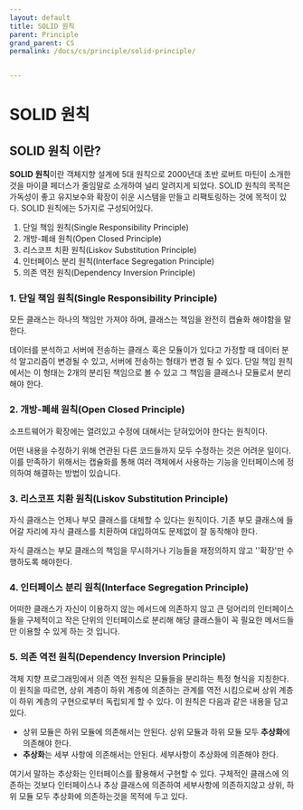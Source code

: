 ```yaml
---
layout: default
title: SOLID 원칙
parent: Principle
grand_parent: CS
permalink: /docs/cs/principle/solid-principle/


---
```


# SOLID 원칙

## SOLID 원칙 이란?

**SOLID 원칙**이란 객체지향 설계에 5대 원칙으로 2000년대 초반 로버트 마틴이 소개한 것을 마이클 페더스가 줄임말로 소개하여 널리 알려지게 되었다. SOLID 원칙의 목적은 가독성이 좋고 유지보수와 확장이 쉬운 시스템을 만들고 리팩토링하는 것에 목적이 있다. SOLID 원칙에는 5가지로 구성되어있다.

1. 단일 책임 원칙(Single Responsibility Principle)
2. 개방-폐쇄 원칙(Open Closed Principle)
3. 리스코프 치환 원칙(Liskov Substitution Principle)
4. 인터페이스 분리 원칙(Interface Segregation Principle)
5. 의존 역전 원칙(Dependency Inversion Principle)



### 1. 단일 책임 원칙(Single Responsibility Principle)

모든 클래스는 하나의 책임만 가져야 하며, 클래스는 책임을 완전히 캡슐화 해야함을 말한다.

데이터를 분석하고 서버에 전송하는 클래스 혹은 모듈이가 있다고 가정할 때 데이터 분석 알고리즘이 변경될 수 있고, 서버에 전송하는 형태가 변경 될 수 있다. 단일 책임 원칙에서는 이 형태는 2개의 분리된 책임으로 볼 수 있고 그 책임을 클래스나 모듈로서 분리해야 한다.

### 2. 개방-폐쇄 원칙(Open Closed Principle)

소프트웨어가 확장에는 열려있고 수정에 대해서는 닫혀있어야 한다는 원칙이다. 

어떤 내용을 수정하기 위해 연관된 다른 코드들까지 모두 수정하는 것은 어려운 일이다. 이를 만족하기 위해서는 캡슐화를 통해 여러 객체에서 사용하는 기능을 인터페이스에 정의하여 해결하는 방법이 있습니다. 

### 3. 리스코프 치환 원칙(Liskov Substitution Principle)

자식 클래스는 언제나 부모 클래스를 대체할 수 있다는 원칙이다. 기존 부모 클래스에 들어갈 자리에 자식 클래스를 치환하여 대입하여도 문제없이 잘 동작해야 한다.

자식 클래스는 부모 클래스의 책임을 무시하거나 기능들을 재정의하지 않고 ''확장'만 수행하도록 해야한다.

### 4. 인터페이스 분리 원칙(Interface Segregation Principle)

어떠한 클래스가 자신이 이용하지 않는 메서드에 의존하지 않고 큰 덩어리의 인터페이스들을 구체적이고 작은 단위의 인터페이스로 분리해 해당 클래스들이 꼭 필요한 메서드들만 이용할 수 있게 하는 것 입니다.

### 5. 의존 역전 원칙(Dependency Inversion Principle)

객체 지향 프로그래밍에서 의존 역전 원칙은 모듈들을 분리하는 특정 형식을 지칭한다. 이 원칙을 따르면, 상위 계층이 하위 계층에 의존하는 관계를 역전 시킴으로써 상위 계층이 하위 계층의 구현으로부터 독립되게 할 수 있다. 이 원칙은 다음과 같은 내용을 담고 있다.

- 상위 모듈은 하위 모듈에 의존해서는 안된다. 상위 모듈과 하위 모듈 모두 **추상화**에 의존해야 한다.
- **추상화**는 세부 사항에 의존해서는 안된다. 세부사항이 추상화에 의존해야 한다.

여기서 말하는 추상화는 인터페이스를 활용해서 구현할 수 있다. 구체적인 클래스에 의존하는 것보다 인터페이스나 추상 클래스에 의존하여 세부사항에 의존하지않고 상위, 하위 모듈 모두 추상화에 의존하는것을 목적에 두고 있다.



